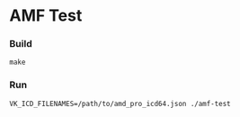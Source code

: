 # AMF Test

### Build

    make
    
### Run

    VK_ICD_FILENAMES=/path/to/amd_pro_icd64.json ./amf-test
